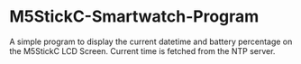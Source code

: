 # M5StickC-Smartwatch-Program

A simple program to display the current datetime and battery percentage on the M5StickC LCD Screen. Current time is fetched from the NTP server. 

